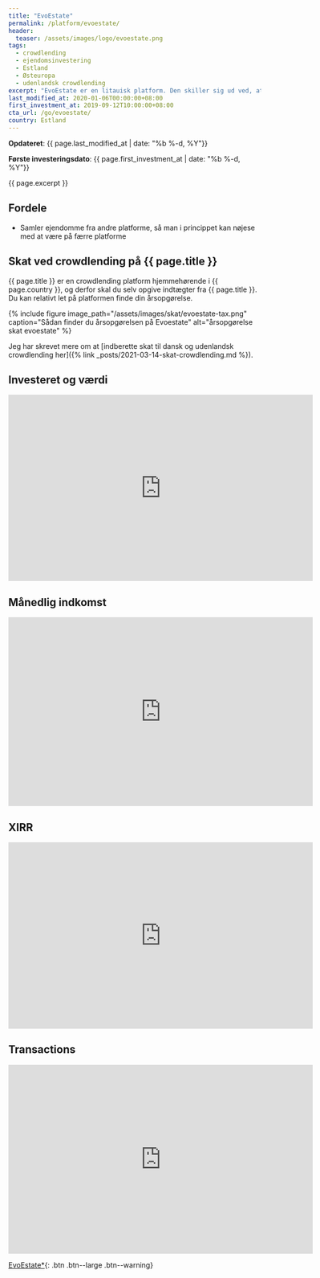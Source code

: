```yaml
---
title: "EvoEstate"
permalink: /platform/evoestate/
header:
  teaser: /assets/images/logo/evoestate.png
tags:
  - crowdlending
  - ejendomsinvestering
  - Estland
  - Østeuropa
  - udenlandsk crowdlending
excerpt: "EvoEstate er en litauisk platform. Den skiller sig ud ved, at den udbyder ejendomme fra andre crowdlending platforme, der fokuserer på ejendomme."
last_modified_at: 2020-01-06T00:00:00+08:00
first_investment_at: 2019-09-12T10:00:00+08:00
cta_url: /go/evoestate/
country: Estland
---
```


**Opdateret**: {{ page.last_modified_at | date: "%b %-d, %Y"}}

**Første investeringsdato**: {{ page.first_investment_at | date: "%b %-d, %Y"}}

{{ page.excerpt }}

## Fordele

- Samler ejendomme fra andre platforme, så man i princippet kan nøjese med at være på færre platforme

## Skat ved crowdlending på {{ page.title }}

{{ page.title }} er en crowdlending platform hjemmehørende i {{ page.country }}, og derfor skal du selv opgive indtægter fra {{ page.title }}. Du kan relativt let på platformen finde din årsopgørelse.

{% include figure image_path="/assets/images/skat/evoestate-tax.png" caption="Sådan finder du årsopgørelsen på Evoestate" alt="årsopgørelse skat evoestate" %}

Jeg har skrevet mere om at [indberette skat til dansk og udenlandsk crowdlending her]({% link _posts/2021-03-14-skat-crowdlending.md %}).

## Investeret og værdi

<iframe width="607" height="371" seamless frameborder="0" scrolling="no" src="https://docs.google.com/spreadsheets/d/e/2PACX-1vQKZZbdj1cM5A4yCXjtjhxowXHoMhioXI-OR-mEPmmGgqQhcSr250VUM8SGVvRkWZziWUYleizmqAC2/pubchart?oid=1623372531&amp;format=image"></iframe>

## Månedlig indkomst

<iframe width="607" height="376" seamless frameborder="0" scrolling="no" src="https://docs.google.com/spreadsheets/d/e/2PACX-1vQKZZbdj1cM5A4yCXjtjhxowXHoMhioXI-OR-mEPmmGgqQhcSr250VUM8SGVvRkWZziWUYleizmqAC2/pubchart?oid=786607026&amp;format=image"></iframe>

## XIRR

<iframe width="607" height="371" seamless frameborder="0" scrolling="no" src="https://docs.google.com/spreadsheets/d/e/2PACX-1vQKZZbdj1cM5A4yCXjtjhxowXHoMhioXI-OR-mEPmmGgqQhcSr250VUM8SGVvRkWZziWUYleizmqAC2/pubchart?oid=1395749410&amp;format=image"></iframe>

## Transactions

<iframe width="607" height="376" seamless frameborder="0" scrolling="no" src="https://docs.google.com/spreadsheets/d/e/2PACX-1vQKZZbdj1cM5A4yCXjtjhxowXHoMhioXI-OR-mEPmmGgqQhcSr250VUM8SGVvRkWZziWUYleizmqAC2/pubchart?oid=390232919&amp;format=image"></iframe>

[EvoEstate\*](/go/evoestate/){: .btn .btn--large .btn--warning}
